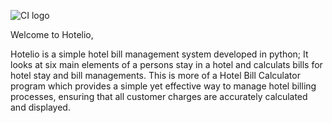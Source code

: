 ![CI logo](https://codeinstitute.s3.amazonaws.com/fullstack/ci_logo_small.png)

Welcome to Hotelio,

Hotelio is a simple hotel bill management system developed in python;
It looks at six main elements of a persons stay in a hotel and calculats bills for hotel stay and bill managements.
This is more of a Hotel Bill Calculator program  which provides a simple yet effective way to manage hotel billing processes, ensuring that all customer charges are accurately calculated and displayed.
